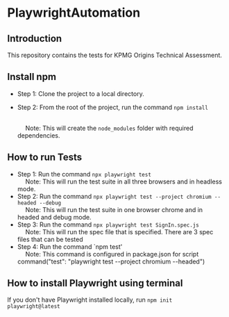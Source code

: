 # PlaywrightAutomation

## Introduction

This repository contains the tests for KPMG Origins Technical Assessment.

## Install npm

- Step 1: Clone the project to a local directory.
- Step 2: From the root of the project, run the command `npm install`

    <br> &emsp; Note: This will create the `node_modules` folder with required dependencies.

## How to run Tests

+ Step 1: Run the command `npx playwright test`
  <br> &emsp; Note: This will run the test suite in all three browsers and in headless mode.
+ Step 2: Run the command `npx playwright test --project chromium --headed --debug`
  <br> &emsp; Note: This will run the test suite in one browser chrome and in headed and debug mode.
+ Step 3: Run the command `npx playwright test SignIn.spec.js`
  <br> &emsp; Note: This will run the spec file that is specified. There are 3 spec files that can be tested
+ Step 4: Run the command `npm test'
  <br> &emsp; Note: This command is configured in package.json for script command("test": "playwright test --project chromium --headed")


## How to install Playwright using terminal

If you don't have Playwright installed locally, run `npm init playwright@latest`
 
